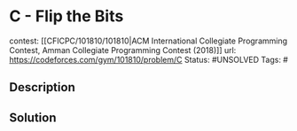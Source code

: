 # C - Flip the Bits

contest: [[CFICPC/101810/101810|ACM International Collegiate Programming Contest, Amman Collegiate Programming Contest (2018)]]
url: https://codeforces.com/gym/101810/problem/C
Status: #UNSOLVED
Tags: #

## Description

## Solution

